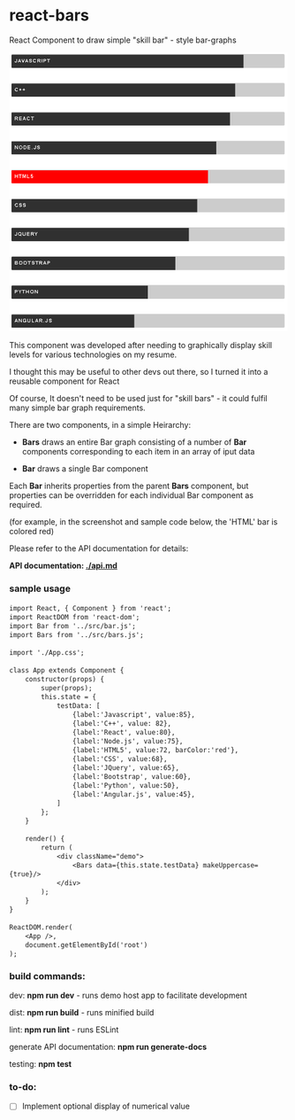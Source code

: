 # react-bars
React Component to draw simple "skill bar" - style bar-graphs

![screenshot](./screenshot.PNG)

This component was developed after needing to graphically display skill levels for various technologies on my resume.

I thought this may be useful to other devs out there, so I turned it into a reusable component for React

Of course, It doesn't need to be used just for "skill bars" - it could fulfil many simple bar graph requirements.

There are two components, in a simple Heirarchy:

- **Bars** draws an entire Bar graph consisting of a number of **Bar** components corresponding to each item in an array of iput data

- **Bar** draws a single Bar component

Each **Bar** inherits properties from the parent **Bars** component, but properties can be overridden for each individual Bar component as required.

(for example, in the screenshot and sample code below, the 'HTML' bar is colored red)

Please refer to the API documentation for details:

**API documentation: [./api.md](./api.md)**

### sample usage

	import React, { Component } from 'react';
	import ReactDOM from 'react-dom';	
	import Bar from '../src/bar.js';
	import Bars from '../src/bars.js';

	import './App.css';

	class App extends Component {
		constructor(props) {
			super(props);
			this.state = {
				testData: [
					{label:'Javascript', value:85},
					{label:'C++', value: 82},
					{label:'React', value:80},
					{label:'Node.js', value:75},
					{label:'HTML5', value:72, barColor:'red'},
					{label:'CSS', value:68},
					{label:'JQuery', value:65},
					{label:'Bootstrap', value:60},
					{label:'Python', value:50},
					{label:'Angular.js', value:45},
				]
			};
		}

		render() {
			return (
				<div className="demo">
					<Bars data={this.state.testData} makeUppercase={true}/>
				</div>
			);
		}
	}

	ReactDOM.render(
		<App />,
		document.getElementById('root')
	);

### build commands:

dev: **npm run dev** - runs demo host app to facilitate development

dist: **npm run build** - runs minified build

lint: **npm run lint** - runs ESLint

generate API documentation: **npm run generate-docs**

testing: **npm test**

### to-do: 

* [ ] Implement optional display of numerical value






